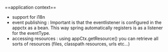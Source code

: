==application context==
* support for i18n
* event publishing : 
Important is that the eventlistener is configured in the appctx as a bean.
This way spring automatically registers is as a listener for the eventType.
* accessing resources : 
using appCtx.getResource() you can retrieve all sorts of resources (files, classpath resources, urls etc...)
